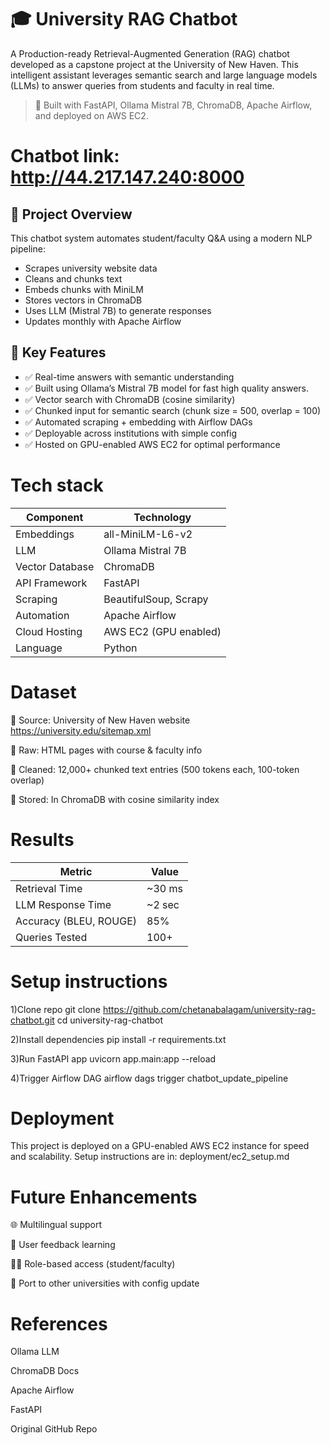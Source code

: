 # 🎓 University RAG Chatbot 
A Production-ready Retrieval-Augmented Generation (RAG) chatbot developed as a capstone project at the University of New Haven. This intelligent assistant leverages semantic search and large language models (LLMs) to answer queries from students and faculty in real time.

> 🚀 Built with FastAPI, Ollama Mistral 7B, ChromaDB, Apache Airflow, and deployed on AWS EC2.

# Chatbot link: http://44.217.147.240:8000 

## 📌 Project Overview

This chatbot system automates student/faculty Q&A using a modern NLP pipeline:
- Scrapes university website data
- Cleans and chunks text
- Embeds chunks with MiniLM
- Stores vectors in ChromaDB
- Uses LLM (Mistral 7B) to generate responses
- Updates monthly with Apache Airflow


## 🧠 Key Features

- ✅ Real-time answers with semantic understanding
- ✅ Built using Ollama’s Mistral 7B model for fast high quality answers.
- ✅ Vector search with ChromaDB (cosine similarity)
- ✅ Chunked input for semantic search (chunk size = 500, overlap = 100) 
- ✅ Automated scraping + embedding with Airflow DAGs
- ✅ Deployable across institutions with simple config
- ✅ Hosted on GPU-enabled AWS EC2 for optimal performance

# Tech stack

| Component       | Technology            |
| --------------- | --------------------- |
| Embeddings      | all-MiniLM-L6-v2      |
| LLM             | Ollama Mistral 7B     |
| Vector Database | ChromaDB              |
| API Framework   | FastAPI               |
| Scraping        | BeautifulSoup, Scrapy |
| Automation      | Apache Airflow        |
| Cloud Hosting   | AWS EC2 (GPU enabled) |
| Language        | Python                |


# Dataset

📄 Source: University of New Haven website  
 https://university.edu/sitemap.xml

📑 Raw: HTML pages with course & faculty info

🔎 Cleaned: 12,000+ chunked text entries (500 tokens each, 100-token overlap)

💾 Stored: In ChromaDB with cosine similarity index


# Results 

| Metric                 | Value   |
| ---------------------- | ------- |
| Retrieval Time         | \~30 ms |
| LLM Response Time      | \~2 sec |
| Accuracy (BLEU, ROUGE) | 85%     |
| Queries Tested         | 100+    |

# Setup instructions 

1)Clone repo
git clone https://github.com/chetanabalagam/university-rag-chatbot.git
cd university-rag-chatbot

2)Install dependencies
pip install -r requirements.txt

3)Run FastAPI app
uvicorn app.main:app --reload

4)Trigger Airflow DAG
airflow dags trigger chatbot_update_pipeline

# Deployment
This project is deployed on a GPU-enabled AWS EC2 instance for speed and scalability.
Setup instructions are in: deployment/ec2_setup.md

# Future Enhancements
🌐 Multilingual support

🔄 User feedback learning

🧑‍🏫 Role-based access (student/faculty)

🏫 Port to other universities with config update

#  References

Ollama LLM

ChromaDB Docs

Apache Airflow

FastAPI

Original GitHub Repo





